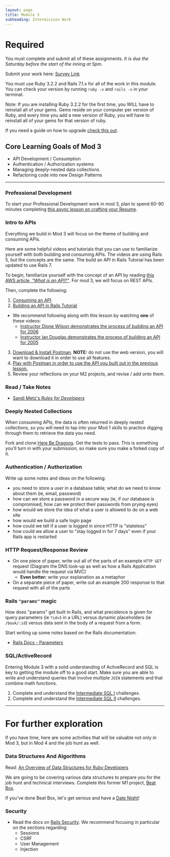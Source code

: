 ```yaml
---
layout: page
title: Module 3
subheading: Intermission Work
---
```


# Required

You must complete and submit all of these assignments. *It is due the Saturday before the start of the inning at 5pm.*

Submit your work here: [Survey Link](https://forms.gle/SzrTxMFjYUQLbqbY8)

You must use Ruby 3.2.2 and Rails 7.1.x for all of the work in this module. You can check your version by running `ruby -v` and `rails -v` in your terminal.

Note: If you are installing Ruby 3.2.2 for the first time, you WILL have to reinstall all of your gems. Gems reside on your computer per version of Ruby, and every time you add a new version of Ruby, you will have to reinstall all of your gems for that version of ruby.

If you need a guide on how to upgrade [check this out](https://curriculum.turing.edu/module3/misc/ruby_and_rails_versions).


## Core Learning Goals of Mod 3

* API Development / Consumption
* Authentication / Authorization systems
* Managing deeply-nested data collections
* Refactoring code into new Design Patterns

---

### Professional Development

To start your Professional Development work in mod 3, plan to spend 60-90 minutes completing [this async lesson on crafting your Resume](https://docs.google.com/presentation/d/13IGrf4TKWQ47tIuP0Ls8YjHjjpXuGJ3S6DEHT26wkgE/edit#slide=id.p1).

### Intro to APIs

Everything we build in Mod 3 will focus on the theme of building and consuming APIs.

Here are some helpful videos and tutorials that you can use to familiarize yourself with both building and consuming APIs. The videos are using Rails 5, but the concepts are the same. The build an API in Rails Tutorial has been updated to use Rails 7.

To begin, familiarize yourself with the concept of an API by reading [this AWS article, _"What is an API?"_](https://aws.amazon.com/what-is/api/). For mod 3, we will focus on REST APIs.

Then, complete the following:

1. [Consuming an API](https://github.com/turingschool/backend-curriculum-site/blob/gh-pages/module3/lessons/consuming_an_api.md)
2. [Building an API in Rails Tutorial](https://github.com/turingschool/backend-curriculum-site/blob/gh-pages/module3/lessons/exercises/building_an_api.md)
  * We recommend following along with this lesson by watching **one** of these videos:
     * [Instructor Dione Wilson demonstrates the process of building an API for 2006](https://vimeo.com/469621034/d0d5febb9d)
     * [Instructor Ian Douglas demonstrates the process of building an API for 2005](https://vimeo.com/452734115/8b3bd1adf0)
3. [Download & Install Postman](https://www.postman.com/downloads/). **NOTE:** do not use the web version, you will want to download it in order to use all features.
4. [Play with Postman in order to use the API you built out in the previous lesson.](https://learning.postman.com/docs/getting-started/overview/)
5. Review your reflections on your M2 projects, and revise / add onto them.

### Read / Take Notes
* [Sandi Metz's _Rules for Developers_](https://robots.thoughtbot.com/sandi-metz-rules-for-developers)

### Deeply Nested Collections

When consuming APIs, the data is often returned in deeply nested collections, so you will need to tap into your Mod 1 skills to practice digging through them to retrieve the data you need.

Fork and clone [Here Be Dragons](https://github.com/turingschool-examples/here-be-dragons). Get the tests to pass. This is something you'll turn in with your submission, so make sure you make a forked copy of it.

### Authentication / Authorization

Write up some notes and ideas on the following:
- you need to store a user in a database table; what do we need to know about them (ie, email, password)
- how can we store a password in a secure way (ie, if our database is compromised, how can we protect their passwords from prying eyes)
- how would we store the idea of what a user is allowed to do on a web site
- how would we build a safe login page
- how could we tell if a user is logged in since HTTP is "stateless"
- how could we allow a user to "stay logged in for 7 days" even if your Rails app is restarted


### HTTP Request/Response Review

* On one piece of paper, write out all of the parts of an example `HTTP GET` request (Diagram the DNS look-up as well as how a Rails Application would handle the request via MVC)
  * **Even better:** write your explanation as a metaphor
* On a separate piece of paper, write out an example 200 response to that request with all of the parts


### Rails `"params"` magic

How does "params" get built in Rails, and what precidence is given for query parameters (ie `?id=5` in a URL) versus dynamic placeholders (ie `/book/:id`) versus data sent in the body of a request from a form.

Start writing up some notes based on the Rails documentation:
* [Rails Docs - Parameters](https://guides.rubyonrails.org/action_controller_overview.html#parameters)


### SQL/ActiveRecord

Entering Module 3 with a solid understanding of ActiveRecord and SQL is key to getting the module off to a good start. Make sure you are able to write and understand queries that involve multiple `JOIN` statements and that combine math functions.

1. Complete and understand the [Intermediate SQL I](https://github.com/turingschool/lesson_plans/blob/master/ruby_03-professional_rails_applications/intermediate_sql.md) challenges.
1. Complete and understand the [Intermediate SQL II](https://gist.github.com/case-eee/5affe7fd452336cef2c88121e8d49f5d) challenges.


---

# For further exploration

If you have time, here are some activities that will be valuable not only in Mod 3, but in Mod 4 and the job hunt as well.

### Data Structures And Algorithms

Read: [An Overview of Data Structures for Ruby Developers](https://www.rubyguides.com/2019/04/ruby-data-structures/)

We are going to be covering various data structures to prepare you for the job hunt and technical interviews. Complete this former M1 project, [Beat Box](https://curriculum.turing.edu/module1/projects/beat_box).

If you've done Beat Box, let's get serious and have a [Date Night](https://curriculum.turing.edu/module1/projects/date_night)!

### Security

* Read the docs on [Rails Security](https://guides.rubyonrails.org/security.html). We recommend focusing in particular on the sections regarding:
  * Sessions
  * CSRF
  * User Management
  * Injection

